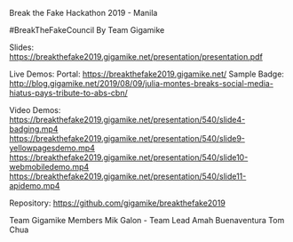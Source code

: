 Break the Fake Hackathon 2019 - Manila

#BreakTheFakeCouncil By Team Gigamike

Slides: https://breakthefake2019.gigamike.net/presentation/presentation.pdf

Live Demos: 
Portal: https://breakthefake2019.gigamike.net/
Sample Badge: http://blog.gigamike.net/2019/08/09/julia-montes-breaks-social-media-hiatus-pays-tribute-to-abs-cbn/

Video Demos: 
https://breakthefake2019.gigamike.net/presentation/540/slide4-badging.mp4
https://breakthefake2019.gigamike.net/presentation/540/slide9-yellowpagesdemo.mp4
https://breakthefake2019.gigamike.net/presentation/540/slide10-webmobiledemo.mp4
https://breakthefake2019.gigamike.net/presentation/540/slide11-apidemo.mp4

Repository: https://github.com/gigamike/breakthefake2019

Team Gigamike Members 
Mik Galon - Team Lead
Amah Buenaventura
Tom Chua
